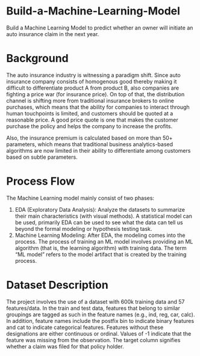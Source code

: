 # Build-a-Machine-Learning-Model
Build a Machine Learning Model to predict whether an owner will initiate an auto insurance claim in the next year.

# Background

The auto insurance industry is witnessing a paradigm shift. Since auto insurance company consists of homogenous good thereby making it difficult to differentiate product A from product B, also companies are fighting a price war (for insurance price). On top of that, the distribution channel is shifting more from traditional insurance brokers to online purchases, which means that the ability for companies to interact through human touchpoints is limited, and customers should be quoted at a reasonable price. A good price quote is one that makes the customer purchase the policy and helps the company to increase the profits.

Also, the insurance premium is calculated based on more than 50+ parameters, which means that traditional business analytics-based algorithms are now limited in their ability to differentiate among customers based on subtle parameters.
# Process Flow
The Machine Learning model mainly consist of two phases:
1. EDA (Exploratory Data Analysis):
Analyze the datasets to summarize their main characteristics (with visual methods). A statistical model can be used, primarily EDA can be used to see what the data can tell us beyond the formal modeling or hypothesis testing task.
2. Machine Learning Modeling:
After EDA, the modeling comes into the process. The process of training an ML model involves providing an ML algorithm (that is, the learning algorithm) with training data. The term “ML model” refers to the model artifact that is created by the training process.
# Dataset Description
The project involves the use of a dataset with 600k training data and 57 features/data. In the train and test data, features that belong to similar groupings are tagged as such in the feature names (e.g., ind, reg, car, calc). In addition, feature names include the postfix bin to indicate binary features and cat to indicate categorical features. Features without these designations are either continuous or ordinal. Values of -1 indicate that the feature was missing from the observation. The target column signifies whether a claim was filed for that policy holder.
